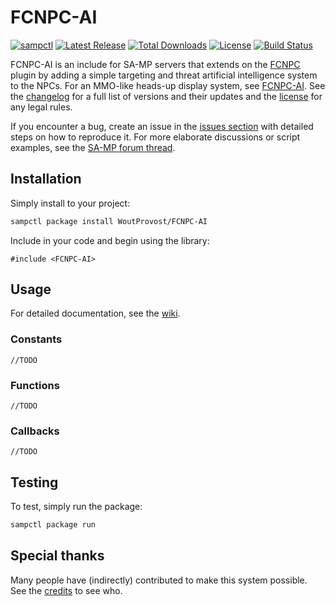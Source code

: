 # FCNPC-AI
[![sampctl](https://img.shields.io/badge/sampctl-FCNPC--AI-2f2f2f.svg?style=for-the-badge)](https://github.com/WoutProvost/FCNPC-AI)
[![Latest Release](https://img.shields.io/github/release/WoutProvost/FCNPC-AI.svg?label=latest%20release)](https://github.com/WoutProvost/FCNPC-AI/releases)
[![Total Downloads](https://img.shields.io/github/downloads/WoutProvost/FCNPC-AI/total.svg?label=total%20downloads)](https://www.somsubhra.com/github-release-stats/?username=WoutProvost&repository=FCNPC-AI)
[![License](https://img.shields.io/github/license/WoutProvost/FCNPC-AI.svg)](https://github.com/WoutProvost/FCNPC-AI/blob/master/LICENSE.md)
[![Build Status](https://travis-ci.com/WoutProvost/FCNPC-AI.svg?branch=master)](https://travis-ci.com/WoutProvost/FCNPC-AI)

FCNPC-AI is an include for SA-MP servers that extends on the [FCNPC](https://github.com/ziggi/FCNPC) plugin by adding a simple targeting and threat artificial intelligence system to the NPCs. For an MMO-like heads-up display system, see [FCNPC-AI](https://github.com/WoutProvost/FCNPC-AI). See the [changelog](./CHANGELOG.md) for a full list of versions and their updates and the [license](./LICENSE.md) for any legal rules.

If you encounter a bug, create an issue in the [issues section](../../issues) with detailed steps on how to reproduce it. For more elaborate discussions or script examples, see the [SA-MP forum thread](https://forum.sa-mp.com/showthread.php?p=3733074).

## Installation
Simply install to your project:
```bash
sampctl package install WoutProvost/FCNPC-AI
```

Include in your code and begin using the library:
```pawn
#include <FCNPC-AI>
```

## Usage
For detailed documentation, see the [wiki](../../wiki).
### Constants
```pawn
//TODO
```
### Functions
```pawn
//TODO
```
### Callbacks
```pawn
//TODO
```

## Testing
<!--
What sampctl package run does - run unit tests or prompt user to connect as a player.

Whether your library is tested with a simple `main()` and `print`,
unit-tested, or demonstrated via prompting the player to connect, you should
include some basic information for users to try out your code in some way.

Depending on whether your package is tested via in-game "demo tests" or
y_testing unit-tests, you should indicate to readers what to expect below here.
-->
To test, simply run the package:
```bash
sampctl package run
```

## Special thanks
Many people have (indirectly) contributed to make this system possible. See the [credits](./CREDITS.md) to see who.
